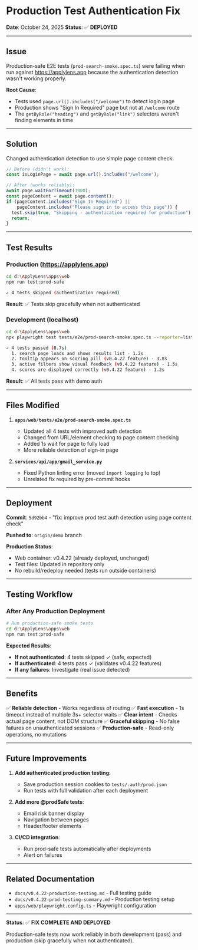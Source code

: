 # Production Test Authentication Fix

**Date**: October 24, 2025
**Status**: ✅ **DEPLOYED**

---

## Issue

Production-safe E2E tests (`prod-search-smoke.spec.ts`) were failing when run against https://applylens.app because the authentication detection wasn't working properly.

**Root Cause**:
- Tests used `page.url().includes("/welcome")` to detect login page
- Production shows "Sign In Required" page but not at `/welcome` route
- The `getByRole("heading")` and `getByRole("link")` selectors weren't finding elements in time

---

## Solution

Changed authentication detection to use simple page content check:

```typescript
// Before (didn't work):
const isLoginPage = await page.url().includes("/welcome");

// After (works reliably):
await page.waitForTimeout(1000);
const pageContent = await page.content();
if (pageContent.includes("Sign In Required") ||
    pageContent.includes("Please sign in to access this page")) {
  test.skip(true, "Skipping - authentication required for production");
  return;
}
```

---

## Test Results

### Production (https://applylens.app)
```bash
cd d:\ApplyLens\apps\web
npm run test:prod-safe

✓ 4 tests skipped (authentication required)
```

**Result**: ✅ Tests skip gracefully when not authenticated

### Development (localhost)
```bash
cd d:\ApplyLens\apps\web
npx playwright test tests/e2e/prod-search-smoke.spec.ts --reporter=list

✓ 4 tests passed (8.7s)
  1. search page loads and shows results list - 1.2s
  2. tooltip appears on scoring pill (v0.4.22 feature) - 3.8s
  3. active filters show visual feedback (v0.4.22 feature) - 1.5s
  4. scores are displayed correctly (v0.4.22 feature) - 1.2s
```

**Result**: ✅ All tests pass with demo auth

---

## Files Modified

1. **`apps/web/tests/e2e/prod-search-smoke.spec.ts`**
   - Updated all 4 tests with improved auth detection
   - Changed from URL/element checking to page content checking
   - Added 1s wait for page to fully load
   - More reliable detection of sign-in page

2. **`services/api/app/gmail_service.py`**
   - Fixed Python linting error (moved `import logging` to top)
   - Unrelated fix required by pre-commit hooks

---

## Deployment

**Commit**: `5d92bb4` - "fix: improve prod test auth detection using page content check"

**Pushed to**: `origin/demo` branch

**Production Status**:
- Web container: v0.4.22 (already deployed, unchanged)
- Test files: Updated in repository only
- No rebuild/redeploy needed (tests run outside containers)

---

## Testing Workflow

### After Any Production Deployment

```bash
# Run production-safe smoke tests
cd d:\ApplyLens\apps\web
npm run test:prod-safe
```

**Expected Results**:
- **If not authenticated**: 4 tests skipped ✓ (safe, expected)
- **If authenticated**: 4 tests pass ✓ (validates v0.4.22 features)
- **If any failures**: Investigate (real issue detected)

---

## Benefits

✅ **Reliable detection** - Works regardless of routing
✅ **Fast execution** - 1s timeout instead of multiple 3s+ selector waits
✅ **Clear intent** - Checks actual page content, not DOM structure
✅ **Graceful skipping** - No false failures on unauthenticated sessions
✅ **Production-safe** - Read-only operations, no mutations

---

## Future Improvements

1. **Add authenticated production testing**:
   - Save production session cookies to `tests/.auth/prod.json`
   - Run tests with full validation after each deployment

2. **Add more @prodSafe tests**:
   - Email risk banner display
   - Navigation between pages
   - Header/footer elements

3. **CI/CD integration**:
   - Run prod-safe tests automatically after deployments
   - Alert on failures

---

## Related Documentation

- `docs/v0.4.22-production-testing.md` - Full testing guide
- `docs/v0.4.22-prod-testing-summary.md` - Production testing setup
- `apps/web/playwright.config.ts` - Playwright configuration

---

**Status**: ✅ **FIX COMPLETE AND DEPLOYED**

Production-safe tests now work reliably in both development (pass) and production (skip gracefully when not authenticated).
